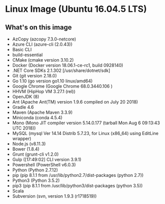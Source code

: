 # Linux Image (Ubuntu 16.04.5 LTS)
## What's on this image
- AzCopy (azcopy 7.3.0-netcore)
- Azure CLI (azure-cli (2.0.43))
- Basic CLI
- build-essential
- CMake (cmake version 3.10.2)
- Docker (Docker version 18.06.1-ce-rc1, build 0928140)
- .NET Core SDKs 2.1.302 [/usr/share/dotnet/sdk]
- Git (git version 2.18.0)
- Go 1.10 (go version go1.10 linux/amd64)
- Google Chrome (Google Chrome 68.0.3440.106 )
- HHVM (HipHop VM 3.27.1 (rel))
- OpenJDK (8)
- Ant (Apache Ant(TM) version 1.9.6 compiled on July 20 2018)
- Gradle 4.6
- Maven (Apache Maven 3.3.9)
- Miniconda (conda 4.5.4)
- Mono (Mono JIT compiler version 5.14.0.177 (tarball Mon Aug  6 09:13:43 UTC 2018))
- MySQL (mysql  Ver 14.14 Distrib 5.7.23, for Linux (x86_64) using  EditLine wrapper)
- Node.js (v8.11.3)
- Bower (1.8.4)
- Grunt (grunt-cli v1.2.0)
- Gulp ([17:49:02] CLI version 3.9.1)
- Powershell (PowerShell v6.0.3)
- Python (Python 2.7.12)
- pip (pip 8.1.1 from /usr/lib/python2.7/dist-packages (python 2.7))
- Python3 (Python 3.5.2)
- pip3 (pip 8.1.1 from /usr/lib/python3/dist-packages (python 3.5))
- Scala
- Subversion (svn, version 1.9.3 (r1718519))
